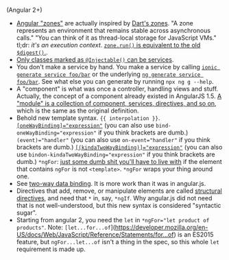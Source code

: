 (Angular 2+)

- [Angular "zones"](https://github.com/angular/zone.js/) are actually inspired by [Dart's zones](https://api.dartlang.org/stable/2.3.0/dart-async/Zone-class.html). "A zone represents an environment that remains stable across asynchronous calls." "You can think of it as thread-local storage for JavaScript VMs." tl;dr: _it's an execution context_. [`zone.run()` is equivalent to the old `$digest()`.](https://medium.com/@MertzAlertz/what-the-hell-is-zone-js-and-why-is-it-in-my-angular-2-6ff28bcf943e).
- [Only classes marked as `@Injectable()` can be services](https://angular.io/guide/styleguide).
- You don't make a service by hand. You make a service by calling [`ionic generate service foo/bar`](https://ionicframework.com/docs/cli/commands/generate) or the underlying [`ng generate service foo/bar`](https://medium.freecodecamp.org/how-to-build-your-first-ionic-4-app-with-api-calls-f6ea747dc17a). See what else you can generate by running `npx ng g --help`.
- A "component" is what was once a controller, handling views and stuff. Actually, the concept of a component already existed in AngularJS 1.5. [A "module" is a collection of component, services, directives, and so on](https://stackoverflow.com/a/52138193/1558430), which is the same as the original definition.
- Behold new template syntax. `{{ interpolation }}`. [`[oneWayBinding]="expression"`](https://angular.io/guide/template-syntax#binding-syntax-an-overview) (you can also use `bind-oneWayBinding="expression"` if you think brackets are dumb.) `(event)="handler"` (you can also use `on-event="handler"` if you think brackets are dumb.) [`[(kindaTwoWayBinding)]="expression"`](https://blog.thoughtram.io/angular/2016/10/13/two-way-data-binding-in-angular-2.html) (you can also use `bindon-kindaTwoWayBinding="expression"` if you think brackets are dumb.) `*ngFor`: [just some dumb shit you'll have to live with](https://stackoverflow.com/questions/35498498/what-is-the-meaning-of-in-ngfor-in-angular2) if the element that contains `ngFor` is not `<template>`. `*ngFor` wraps your thing around one.
- See [two-way data binding](https://angular-2-training-book.rangle.io/handout/components/app_structure/two_way_data_binding.html). It is more work than it was in angular.js.
- Directives that add, remove, or manipulate elements are called [structural directives](https://angular.io/guide/structural-directives), and need that `*` in, say, `*ngIf`. Why angular.js did not need that is not well-understood, but this new syntax is considered "syntactic sugar".
- Starting from angular 2, you need the `let` in `*ngFor="let product of products"`. Note: `[let...for...of`](https://developer.mozilla.org/en-US/docs/Web/JavaScript/Reference/Statements/for...of) is an ES2015 feature, but `ngFor...let...of` isn't a thing in the spec, so this whole `let` requirement is made up.
